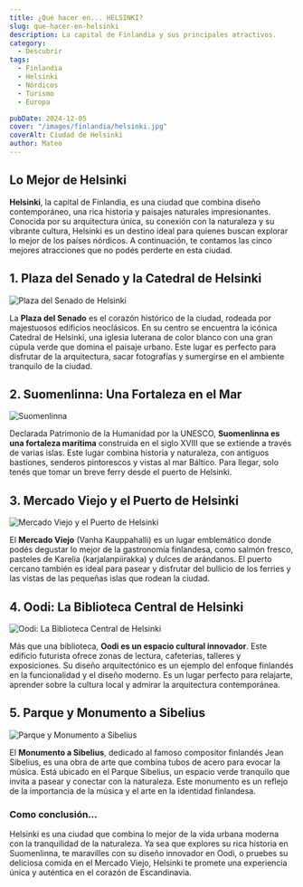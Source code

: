 ```yaml
---
title: ¿Qué hacer en... HELSINKI?
slug: que-hacer-en-helsinki
description: La capital de Finlandia y sus principales atractivos.
category:
  - Descubrir
tags:
  - Finlandia
  - Helsinki
  - Nórdicos
  - Turismo
  - Europa

pubDate: 2024-12-05
cover: "/images/finlandia/helsinki.jpg"
coverAlt: Ciudad de Helsinki
author: Mateo
---
```


## Lo Mejor de Helsinki
**Helsinki**, la capital de Finlandia, es una ciudad que combina diseño contemporáneo, una rica historia y paisajes naturales impresionantes. Conocida por su arquitectura única, su conexión con la naturaleza y su vibrante cultura, Helsinki es un destino ideal para quienes buscan explorar lo mejor de los países nórdicos. A continuación, te contamos las cinco mejores atracciones que no podés perderte en esta ciudad.

## 1. Plaza del Senado y la Catedral de Helsinki
<img src="/images/finlandia/plaza-senado.jpg" alt="Plaza del Senado de Helsinki">

La **Plaza del Senado** es el corazón histórico de la ciudad, rodeada por majestuosos edificios neoclásicos. En su centro se encuentra la icónica Catedral de Helsinki, una iglesia luterana de color blanco con una gran cúpula verde que domina el paisaje urbano.
Este lugar es perfecto para disfrutar de la arquitectura, sacar fotografías y sumergirse en el ambiente tranquilo de la ciudad.

## 2. Suomenlinna: Una Fortaleza en el Mar
<img src="/images/finlandia/suomenlinna.webp" alt="Suomenlinna">

Declarada Patrimonio de la Humanidad por la UNESCO, **Suomenlinna es una fortaleza marítima** construida en el siglo XVIII que se extiende a través de varias islas. Este lugar combina historia y naturaleza, con antiguos bastiones, senderos pintorescos y vistas al mar Báltico.
Para llegar, solo tenés que tomar un breve ferry desde el puerto de Helsinki.

## 3. Mercado Viejo y el Puerto de Helsinki
<img src="/images/finlandia/vanha-kauppahalli.webp" alt="Mercado Viejo y el Puerto de Helsinki">

El **Mercado Viejo** (Vanha Kauppahalli) es un lugar emblemático donde podés degustar lo mejor de la gastronomía finlandesa, como salmón fresco, pasteles de Karelia (karjalanpiirakka) y dulces de arándanos.
El puerto cercano también es ideal para pasear y disfrutar del bullicio de los ferries y las vistas de las pequeñas islas que rodean la ciudad.

## 4. Oodi: La Biblioteca Central de Helsinki
<img src="/images/finlandia/oodi.jpg" alt="Oodi: La Biblioteca Central de Helsinki">

Más que una biblioteca, **Oodi es un espacio cultural innovador**. Este edificio futurista ofrece zonas de lectura, cafeterías, talleres y exposiciones. Su diseño arquitectónico es un ejemplo del enfoque finlandés en la funcionalidad y el diseño moderno.
Es un lugar perfecto para relajarte, aprender sobre la cultura local y admirar la arquitectura contemporánea.

## 5. Parque y Monumento a Sibelius
<img src="/images/finlandia/monumento-sibelius.jpg" alt="Parque y Monumento a Sibelius">

El **Monumento a Sibelius**, dedicado al famoso compositor finlandés Jean Sibelius, es una obra de arte que combina tubos de acero para evocar la música. Está ubicado en el Parque Sibelius, un espacio verde tranquilo que invita a pasear y conectar con la naturaleza.
Este monumento es un reflejo de la importancia de la música y el arte en la identidad finlandesa.

### Como conclusión... 
Helsinki es una ciudad que combina lo mejor de la vida urbana moderna con la tranquilidad de la naturaleza. Ya sea que explores su rica historia en Suomenlinna, te maravilles con su diseño innovador en Oodi, o pruebes su deliciosa comida en el Mercado Viejo, Helsinki te promete una experiencia única y auténtica en el corazón de Escandinavia.
